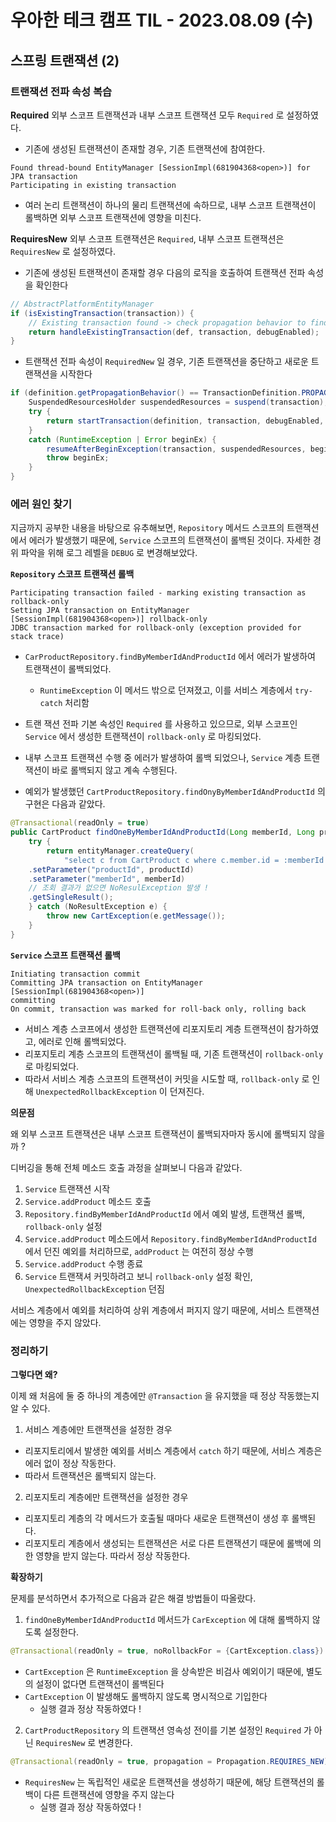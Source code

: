 # 우아한 테크 캠프 TIL - 2023.08.09 (수)

## 스프링 트랜잭션 (2)

### 트랜잭션 전파 속성 복습

**Required**
외부 스코프 트랜잭션과 내부 스코프 트랜잭션 모두 `Required` 로 설정하였다.

- 기존에 생성된 트랜잭션이 존재할 경우, 기존 트랜잭션에 참여한다.
```
Found thread-bound EntityManager [SessionImpl(681904368<open>)] for JPA transaction
Participating in existing transaction
```

- 여러 논리 트랜잭션이 하나의 물리 트랜잭션에 속하므로, 내부 스코프 트랜잭션이 롤백하면 외부 스코프 트랜잭션에 영향을 미친다.

**RequiresNew**
외부 스코프 트랜잭션은 `Required`,  내부 스코프 트랜잭션은 `RequiresNew` 로 설정하였다.

- 기존에 생성된 트랜잭션이 존재할 경우 다음의 로직을 호출하여 트랜잭션 전파 속성을 확인한다
```java
// AbstractPlatformEntityManager
if (isExistingTransaction(transaction)) {
    // Existing transaction found -> check propagation behavior to find out how to behave.
    return handleExistingTransaction(def, transaction, debugEnabled);
}
```

- 트랜잭션 전파 속성이 `RequiredNew` 일 경우, 기존 트랜잭션을 중단하고 새로운 트랜잭션을 시작한다
```java
if (definition.getPropagationBehavior() == TransactionDefinition.PROPAGATION_REQUIRES_NEW) {
    SuspendedResourcesHolder suspendedResources = suspend(transaction);
    try {
        return startTransaction(definition, transaction, debugEnabled, suspendedResources);
    }
    catch (RuntimeException | Error beginEx) {
        resumeAfterBeginException(transaction, suspendedResources, beginEx);
        throw beginEx;
    }
}
```

### 에러 원인 찾기

지금까지 공부한 내용을 바탕으로 유추해보면, `Repository` 메서드 스코프의 트랜잭션에서 에러가 발생했기 때문에, `Service` 스코프의 트랜잭션이 롤백된 것이다.
자세한 경위 파악을 위해 로그 레벨을 `DEBUG` 로 변경해보았다.

**`Repository` 스코프 트랜잭션 롤백**
```
Participating transaction failed - marking existing transaction as rollback-only
Setting JPA transaction on EntityManager [SessionImpl(681904368<open>)] rollback-only
JDBC transaction marked for rollback-only (exception provided for stack trace)
```
- `CarProductRepository.findByMemberIdAndProductId` 에서 에러가 발생하여 트랜잭션이 롤백되었다.
  - `RuntimeException` 이 메서드 밖으로 던져졌고, 이를 서비스 계층에서 `try-catch` 처리함
- 트랜 잭션 전파 기본 속성인 `Required` 를 사용하고 있으므로, 외부 스코프인 `Service` 에서 생성한 트랜잭션이 `rollback-only` 로 마킹되었다.
- 내부 스코프 트랜잭션 수행 중 에러가 발생하여 롤백 되었으나, `Service` 계층 트랜잭션이 바로 롤백되지 않고 계속 수행된다.


- 예외가 발생했던 `CartProductRepository.findOnyByMemberIdAndProductId` 의 구현은 다음과 같았다.
```java
@Transactional(readOnly = true)
public CartProduct findOneByMemberIdAndProductId(Long memberId, Long productId) {
    try {
        return entityManager.createQuery(
            "select c from CartProduct c where c.member.id = :memberId and c.product.id = :productId", CartProduct.class)
	.setParameter("productId", productId)
	.setParameter("memberId", memberId)
	// 조회 결과가 없으면 NoResulException 발생 !
	.getSingleResult();
    } catch (NoResultException e) {
        throw new CartException(e.getMessage());
    }
}
```

**`Service` 스코프 트랜잭션 롤백**
```
Initiating transaction commit
Committing JPA transaction on EntityManager [SessionImpl(681904368<open>)]
committing
On commit, transaction was marked for roll-back only, rolling back
```
- 서비스 계층 스코프에서 생성한 트랜잭션에 리포지토리 계층 트랜잭션이 참가하였고, 에러로 인해 롤백되었다.
- 리포지토리 계층 스코프의 트랜잭션이 롤백될 때, 기존 트랜잭션이 `rollback-only` 로 마킹되었다.
- 따라서 서비스 계층 스코프의 트랜잭션이 커밋을 시도할 때, `rollback-only` 로 인해 `UnexpectedRollbackException` 이 던져진다.

**의문점**

왜 외부 스코프 트랜잭션은 내부 스코프 트랜잭션이 롤백되자마자 동시에 롤백되지 않을까 ?

디버깅을 통해 전체 메소드 호출 과정을 살펴보니 다음과 같았다.

1. `Service` 트랜잭션 시작
2. `Service.addProduct` 메소드 호출
3. `Repository.findByMemberIdAndProductId` 에서 예외 발생, 트랜잭션 롤백, `rollback-only` 설정
4. `Service.addProduct` 메소드에서 `Repository.findByMemberIdAndProductId` 에서 던진 예외를 처리하므로, `addProduct` 는 여전히 정상 수행
5. `Service.addProduct` 수행 종료
6. `Service` 트랜잭셔 커밋하려고 보니 `rollback-only` 설정 확인, `UnexpectedRollbackException` 던짐

서비스 계층에서 예외를 처리하여 상위 계층에서 퍼지지 않기 때문에, 서비스 트랜잭션에는 영향을 주지 않았다.

### 정리하기

**그렇다면 왜?**

이제 왜 처음에 둘 중 하나의 계층에만 `@Transaction` 을 유지했을 때 정상 작동했는지 알 수 있다.

1. 서비스 계층에만 트랜잭션을 설정한 경우
- 리포지토리에서 발생한 예외를 서비스 계층에서 `catch` 하기 때문에, 서비스 계층은 에러 없이 정상 작동한다.
- 따라서 트랜잭션은 롤백되지 않는다.

2. 리포지토리 계층에만 트랜잭션을 설정한 경우
- 리포지토리 계층의 각 메서드가 호출될 때마다 새로운 트랜잭션이 생성 후 롤백된다.
- 리포지토리 계층에서 생성되는 트랜잭션은 서로 다른 트랜잭션기 때문에 롤백에 의한 영향을 받지 않는다. 따라서 정상 작동한다.

**확장하기**

문제를 분석하면서 추가적으로 다음과 같은 해결 방법들이 따올랐다.

1. `findOneByMemberIdAndProductId` 메서드가 `CarException` 에 대해 롤백하지 않도록 설정한다.
```java
@Transactional(readOnly = true, noRollbackFor = {CartException.class})
```
- `CartException` 은 `RuntimeException` 을 상속받은 비검사 예외이기 때문에, 별도의 설정이 없다면 트랜잭션이 롤백된다
- `CartException` 이 발생해도 롤백하지 않도록 명시적으로 기입한다
  - 실행 결과 정상 작동하였다 !

2. `CartProductRepository` 의 트랜잭션 영속성 전이를 기본 설정인 `Required` 가 아닌 `RequiresNew` 로 변경한다.
```java
@Transactional(readOnly = true, propagation = Propagation.REQUIRES_NEW)
```
- `RequiresNew` 는 독립적인 새로운 트랜잭션을 생성하기 때문에, 해당 트랜잭션의 롤백이 다른 트랜잭션에 영향을 주지 않는다
  - 실행 결과 정상 작동하였다 !